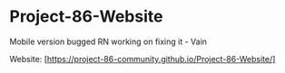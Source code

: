 # Project-86-Website

Mobile version bugged RN working on fixing it - Vain

Website:
[https://project-86-community.github.io/Project-86-Website/]
